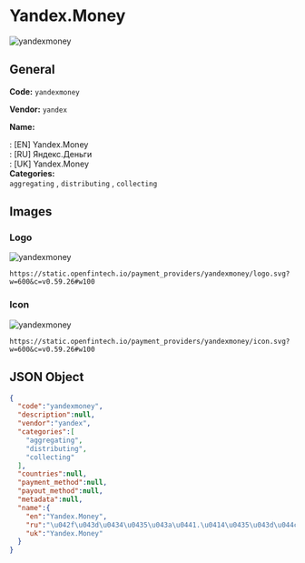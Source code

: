 
# Yandex.Money 
![yandexmoney](https://static.openfintech.io/payment_providers/yandexmoney/logo.svg?w=600&c=v0.59.26#w100)  

## General 
 
**Code:** `yandexmoney` 
 
**Vendor:** `yandex` 
 
**Name:**  
 
:	[EN] Yandex.Money  
:	[RU] Яндекс.Деньги  
:	[UK] Yandex.Money  
**Categories:**  
`aggregating` , `distributing` , `collecting` 
 

## Images 

### Logo 
 
![yandexmoney](https://static.openfintech.io/payment_providers/yandexmoney/logo.svg?w=600&c=v0.59.26#w100)  

```
https://static.openfintech.io/payment_providers/yandexmoney/logo.svg?w=600&c=v0.59.26#w100
```  

### Icon 
 
![yandexmoney](https://static.openfintech.io/payment_providers/yandexmoney/icon.svg?w=600&c=v0.59.26#w100)  

```
https://static.openfintech.io/payment_providers/yandexmoney/icon.svg?w=600&c=v0.59.26#w100
```  

## JSON Object 

```json
{
  "code":"yandexmoney",
  "description":null,
  "vendor":"yandex",
  "categories":[
    "aggregating",
    "distributing",
    "collecting"
  ],
  "countries":null,
  "payment_method":null,
  "payout_method":null,
  "metadata":null,
  "name":{
    "en":"Yandex.Money",
    "ru":"\u042f\u043d\u0434\u0435\u043a\u0441.\u0414\u0435\u043d\u044c\u0433\u0438",
    "uk":"Yandex.Money"
  }
}
```  

